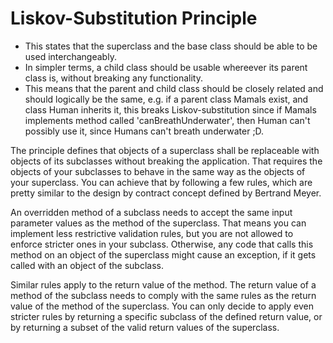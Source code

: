 
# Liskov-Substitution Principle

- This states that the superclass and the base class should be able to be used interchangeably.
- In simpler terms, a child class should be usable whereever its parent class is, without breaking any functionality.
- This means that the parent and child class should be closely related and should logically be the same, e.g. if a parent class Mamals exist, and class Human inherits it, this breaks Liskov-substitution since if Mamals implements method called 'canBreathUnderwater', then Human can't possibly use it, since Humans can't breath underwater ;D.

The principle defines that objects of a superclass shall be replaceable with objects of its subclasses without breaking the application. That requires the objects of your subclasses to behave in the same way as the objects of your superclass. You can achieve that by following a few rules, which are pretty similar to the design by contract concept defined by Bertrand Meyer.

An overridden method of a subclass needs to accept the same input parameter values as the method of the superclass. That means you can implement less restrictive validation rules, but you are not allowed to enforce stricter ones in your subclass. Otherwise, any code that calls this method on an object of the superclass might cause an exception, if it gets called with an object of the subclass.

Similar rules apply to the return value of the method. The return value of a method of the subclass needs to comply with the same rules as the return value of the method of the superclass. You can only decide to apply even stricter rules by returning a specific subclass of the defined return value, or by returning a subset of the valid return values of the superclass.
